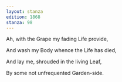 ```yaml
---
layout: stanza
edition: 1868
stanza: 98
---
```


Ah, with the Grape my fading Life provide,

And wash my Body whence the Life has died,

And lay me, shrouded in the living Leaf,

By some not unfrequented Garden-side.